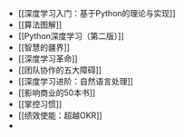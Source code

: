- [[深度学习入门：基于Python的理论与实现]]
- [[算法图解]]
- [[Python深度学习（第二版）]]
- [[智慧的疆界]]
- [[深度学习革命]]
- [[团队协作的五大障碍]]
- [[深度学习进阶：自然语言处理]]
- [[影响商业的50本书]]
- [[掌控习惯]]
- [[绩效使能：超越OKR]]
-